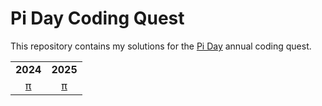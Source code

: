 # Pi Day Coding Quest

This repository contains my solutions for the [Pi Day](https://ivanr3d.com/projects/pi/) annual coding quest.

||  |
|:------:|:-----------:|
| **2024** | **2025** |
| [π](https://github.com/baptistecottier/other_puzzles/blob/main/puzzles/pi%20day/events/year_2024/year_2024.py) | [π](https://github.com/baptistecottier/other_puzzles/blob/main/puzzles/pi%20day/events/year_2025/year_2025.py)  |



